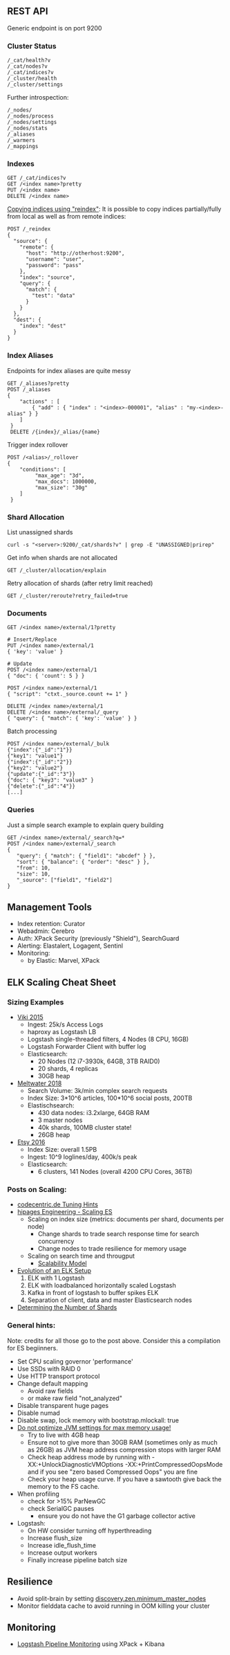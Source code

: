## REST API

Generic endpoint is on port 9200

### Cluster Status

    /_cat/health?v
    /_cat/nodes?v
    /_cat/indices?v
    /_cluster/health
    /_cluster/settings

Further introspection:

    /_nodes/
    /_nodes/process
    /_nodes/settings
    /_nodes/stats
    /_aliases
    /_warmers
    /_mappings

### Indexes

    GET /_cat/indices?v
    GET /<index name>?pretty
    PUT /<index name>
    DELETE /<index name>
    
[Copying indices using "reindex"](https://www.elastic.co/guide/en/elasticsearch/reference/5.5/docs-reindex.html#reindex-from-remote): It is possible to copy indices partially/fully from local as well as from remote indices:

    POST /_reindex
    {
      "source": {
        "remote": {
          "host": "http://otherhost:9200",
          "username": "user",
          "password": "pass"
        },
        "index": "source",
        "query": {
          "match": {
            "test": "data"
          }
        }
      },
      "dest": {
        "index": "dest"
      }
    }

### Index Aliases

Endpoints for index aliases are quite messy

    GET /_aliases?pretty    
    POST /_aliases 
    {
        "actions" : [
            { "add" : { "index" : "<index>-000001", "alias" : "my-<index>-alias" } }
        ]
     }
     DELETE /{index}/_alias/{name}

Trigger index rollover

    POST /<alias>/_rollover
    {
        "conditions": [
             "max_age": "3d",
             "max_docs": 1000000,
             "max_size": "30g"
        ]
     }
    
### Shard Allocation

List unassigned shards

    curl -s "<server>:9200/_cat/shards?v" | grep -E "UNASSIGNED|prirep"

Get info when shards are not allocated

    GET /_cluster/allocation/explain

Retry allocation of shards (after retry limit reached)

    GET /_cluster/reroute?retry_failed=true

### Documents

    GET /<index name>/external/1?pretty

    # Insert/Replace
    PUT /<index name>/external/1
    { 'key': 'value' }

    # Update
    POST /<index name>/external/1
    { "doc": { 'count': 5 } }

    POST /<index name>/external/1
    { "script": "ctxt._source.count += 1" }

    DELETE /<index name>/external/1
    DELETE /<index name>/external/_query
    { "query": { "match": { 'key': 'value' } }

Batch processing

    POST /<index name>/external/_bulk
    {"index":{"_id":"1"}}
    {"key1": "value1"}
    {"index":{"_id":"2"}}
    {"key2": "value2"}
    {"update":{"_id":"3"}}
    {"doc": { "key3": "value3" }
    {"delete":{"_id":"4"}}
    [...]

### Queries

Just a simple search example to explain query building

    GET /<index name>/external/_search?q=*
    POST /<index name>/external/_search
    {
       "query": { "match": { "field1": "abcdef" } },
       "sort": { "balance": { "order": "desc" } },
       "from": 10,
       "size": 10,
       "_source": ["field1", "field2"]
    }

## Management Tools

- Index retention: Curator
- Webadmin: Cerebro
- Auth: XPack Security (previously "Shield"), SearchGuard
- Alerting: Elastalert, Logagent, Sentinl
- Monitoring:
  - by Elastic: Marvel, XPack

## ELK Scaling Cheat Sheet

### Sizing Examples

- [Viki 2015](https://engineering.viki.com/blog/2015/log-processing-at-scale-elk-cluster-at-25k-events-per-second/)
    - Ingest: 25k/s Access Logs
    - haproxy as Logstash LB
    - Logstash single-threaded filters, 4 Nodes (8 CPU, 16GB)
    - Logstash Forwarder Client with buffer log
    - Elasticsearch:
        - 20 Nodes (12 i7-3930k, 64GB, 3TB RAID0)
        - 20 shards, 4 replicas
        - 30GB heap
- [Meltwater 2018](http://underthehood.meltwater.com/blog/2018/02/06/running-a-400+-node-es-cluster/)
    - Search Volume: 3k/min complex search requests
    - Index Size: 3\*10^6 articles, 100\*10^6 social posts, 200TB 
    - Elastischsearch:
        - 430 data nodes: i3.2xlarge, 64GB RAM
        - 3 master nodes
        - 40k shards, 100MB cluster state!
        - 26GB heap
- [Etsy 2016](https://www.slideshare.net/avleenvig/elk-mooseively-scaling-your-log-system)
    - Index Size: overall 1.5PB
    - Ingest: 10^9 loglines/day, 400k/s peak
    - Elasticsearch:
        - 6 clusters, 141 Nodes (overall 4200 CPU Cores, 36TB) 

### Posts on Scaling:

- [codecentric.de Tuning
    Hints](https://blog.codecentric.de/en/2014/05/elasticsearch-indexing-performance-cheatsheet/)
- [hipages Engineering - Scaling ES](https://medium.com/hipages-engineering/scaling-elasticsearch-b63fa400ee9e)
    - Scaling on index size (metrics: documents per shard, documents per node)
        - Change shards to trade search response time for search concurrency
        - Change nodes to trade resilience for memory usage
    - Scaling on search time and througput
        - [Scalability Model](https://docs.google.com/spreadsheets/d/1F6AlBLR0F9D1SD2upTsHMiJpD7Sz50P_nurosP-WeUs/edit?usp=sharing)
- [Evolution of an ELK Setup](https://www.sumologic.com/wp-content/uploads/elk-stack-vs-sumologic.pdf)
    1. ELK with 1 Logstash
    2. ELK with loadbalanced horizontally scaled Logstash
    3. Kafka in front of logstash to buffer spikes ELK
    4. Separation of client, data and master Elasticsearch nodes
- [Determining the Number of Shards](https://www.elastic.co/guide/en/elasticsearch/guide/current/capacity-planning.html)

### General hints:

Note: credits for all those go to the post above. Consider this a compilation for ES begiinners.

- Set CPU scaling governor 'performance'
- Use SSDs with RAID 0
- Use HTTP transport protocol
- Change default mapping
    - Avoid raw fields
    - or make raw field "not_analyzed"
- Disable transparent huge pages
- Disable numad
- Disable swap, lock memory with
     bootstrap.mlockall: true
- [Do not optimize JVM settings for max memory usage!](https://www.elastic.co/blog/a-heap-of-trouble)
     - Try to live with 4GB heap
     - Ensure not to give more than 30GB RAM (sometimes only as much as 26GB) as JVM heap address compression stops with larger RAM
     - Check heap address mode by running with -XX:+UnlockDiagnosticVMOptions -XX:+PrintCompressedOopsMode and if you see "zero based Compressed Oops" you are fine
     - Check your heap usage curve. If you have a sawtooth give back the memory to the FS cache.
 - When profiling
     - check for >15% ParNewGC
     - check SerialGC pauses
         - ensure you do not have the G1 garbage collector active
 - Logstash:
     - On HW consider turning off hyperthreading
     - Increase flush_size
     - Increase idle_flush_time
     - Increase output workers
     - Finally increase pipeline batch size

## Resilience

- Avoid split-brain by setting [discovery.zen.minimum_master_nodes](https://qbox.io/blog/split-brain-problem-elasticsearch)
- Monitor fielddata cache to avoid running in OOM killing your cluster

## Monitoring

- [Logstash Pipeline Monitoring](https://logz.io/blog/logstash-pipelines/) using XPack + Kibana
